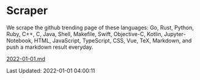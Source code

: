 # Scraper

We scrape the github trending page of these languages: Go, Rust, Python, Ruby, C++, C, Java, Shell, Makefile, Swift, Objective-C, Kotlin, Jupyter-Notebook, HTML, JavaScript, TypeScript, CSS, Vue, TeX, Markdown, and push a markdown result everyday.

[2022-01-01.md](https://github.com/yangwenmai/github-trending-backup/blob/master/2022-01-01.md)

Last Updated: 2022-01-01 04:00:11